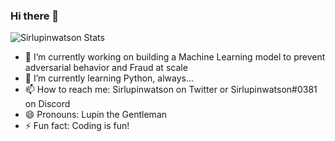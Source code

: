 ### Hi there 👋

![Sirlupinwatson Stats](https://github-readme-stats.vercel.app/api?username=Sirlupinwatson&show_icons=true&theme=radical)


- 🔭 I’m currently working on building a Machine Learning model to prevent adversarial behavior and Fraud at scale
- 🌱 I’m currently learning Python, always...
- 📫 How to reach me: Sirlupinwatson on Twitter or Sirlupinwatson#0381 on Discord
- 😄 Pronouns: Lupin the Gentleman
- ⚡ Fun fact: Coding is fun!

